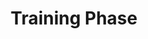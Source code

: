 ---
title: "Training Phase"

categories: ['']

tags: ['Training', 'Phase']

arwords: 'طور التدريب'

arexps: []

enwords: ['Training Phase']

enexps: []

arlexicons: 'ط'

enlexicons: 'T'

authors: ['Ruqayya Roshdy']

translators: ['']

citations: 'العربية والذكاء الاصطناعي'

sources: 'مركز الملك عبدالله بن عبدالعزيز الدولي لخدمة اللغة العربية'

word: "true"

slug: ""
---